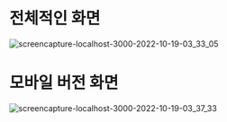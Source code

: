 # 전체적인 화면

![screencapture-localhost-3000-2022-10-19-03_33_05](https://user-images.githubusercontent.com/105827577/196515785-f700d458-c6d3-4b0d-942e-aa1bb7e04563.png)


# 모바일 버전 화면

![screencapture-localhost-3000-2022-10-19-03_37_33](https://user-images.githubusercontent.com/105827577/196515928-8f44c20a-53ca-47c2-b15c-788831221dbe.png)

